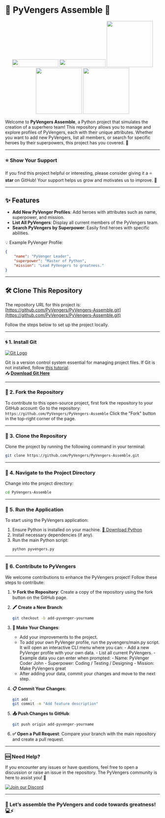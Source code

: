 # 🌟 PyVengers Assemble 🚀

<p align="center">
  <img width="150px", height="25px" src="https://img.shields.io/badge/python-3.9-blue?style=for-the-badge&logo=python&logoColor=white">
  <img width="150px" , height="25px" src="https://img.shields.io/badge/license-MIT-yellow?style=for-the-badge&logo=opensource&logoColor=white">
  <img width="150px" src="https://img.shields.io/badge/status-active-brightgreen?style=for-the-badge&logo=github&logoColor=white">
  <img width="150px" src="https://img.shields.io/badge/build-passing-brightgreen?style=for-the-badge&logo=github-actions&logoColor=white">
  <img width="150px" src="https://img.shields.io/badge/version-1.0.0-blue?style=for-the-badge&logo=git&logoColor=white">
</p>




Welcome to **PyVengers Assemble**, a Python project that simulates the creation of a superhero team! This repository allows you to manage and explore profiles of PyVengers, each with their unique attributes. Whether you want to add new PyVengers, list all members, or search for specific heroes by their superpowers, this project has you covered. 💪

---

### ⭐ Show Your Support

If you find this project helpful or interesting, please consider giving it a ⭐ **star** on GitHub! Your support helps us grow and motivates us to improve. 🌟

---

## ✨ Features

- **Add New PyVenger Profiles**: Add heroes with attributes such as name, superpower, and mission.
- **List All PyVengers**: Display all current members of the PyVengers team.
- **Search PyVengers by Superpower**: Easily find heroes with specific abilities.

💡 Example PyVenger Profile:
```json
{
    "name": "PyVenger Leader",
    "superpower": "Master of Python",
    "mission": "Lead PyVengers to greatness."
}
```

---

## 🛠️ Clone This Repository

The repository URL for this project is: [https://github.com/PyVengers/PyVengers-Assemble.git](https://github.com/PyVengers/PyVengers-Assemble.git)

Follow the steps below to set up the project locally.

---

### 🌀 1. Install Git

[![Git Logo](https://git-scm.com/images/logo@2x.png)](https://git-scm.com/)

Git is a version control system essential for managing project files. If Git is not installed, follow [this tutorial](https://github.com/github/training-kit/blob/master/git-guides/install-git.md).  
📥 **[Download Git Here](https://git-scm.com/downloads)**

---
### 📂 2. Fork the Repository

To contribute to this open-source project, first fork the repository to your GitHub account:
Go to the repository: ``` https://github.com/PyVengers/PyVengers-Assemble ```
Click the "Fork" button in the top-right corner of the page.

---

### 📂 3. Clone the Repository

Clone the project by running the following command in your terminal:

```bash
git clone https://github.com/PyVengers/PyVengers-Assemble.git
```

---

### 📁 4. Navigate to the Project Directory

Change into the project directory:

```bash
cd PyVengers-Assemble
```

---

### 🚀 5. Run the Application

To start using the PyVengers application:

1. Ensure Python is installed on your machine. [🔗 Download Python](https://www.python.org/downloads/)
2. Install necessary dependencies (if any).
3. Run the main Python script:
   ```bash
   python pyvengers.py
   ```

---

### 🌈 6. Contribute to PyVengers

We welcome contributions to enhance the PyVengers project! Follow these steps to contribute:

1. **✨ Fork the Repository**: Create a copy of the repository using the fork button on the GitHub page.

2. **🖍️ Create a New Branch**:
   ```bash
   git checkout -b add-pyvenger-yourname
   ```

3. **🎨 Make Your Changes**:
   - Add your improvements to the project.
   - To add your own PyVenger profile, run the pyvengers/main.py script. It will open an interactive CLI menu where you can:
          - Add a new PyVenger profile with your own data.
          - List all current PyVengers.
              - Example data you can enter when prompted:
                 - Name: PyVenger Coder John
                 - Superpower: Coding / Testing / Designing
                 - Mission: Make PyVengers great
    - After adding your data, commit your changes and move to the next step.    

4. **📋 Commit Your Changes**:
   ```bash
   git add .
   git commit -m "Add feature description"
   ```

5. **📤 Push Changes to GitHub**:
   ```bash
   git push origin add-pyvenger-yourname
   ```

6. **✅ Open a Pull Request**: Compare your branch with the main repository and create a pull request.

---

### 🆘 Need Help?

If you encounter any issues or have questions, feel free to open a discussion or raise an issue in the repository. The PyVengers community is here to assist you! 🤝  

[![Join our Discord](https://img.shields.io/badge/Join%20Our%20Discord-5865F2?style=for-the-badge&logo=discord&logoColor=white)](https://discord.gg/JCtCWk59fY)

---

### 🚀 Let’s assemble the PyVengers and code towards greatness! 💻⚡
